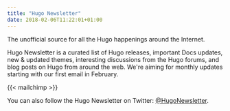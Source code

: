 ```yaml
---
title: "Hugo Newsletter"
date: 2018-02-06T11:22:01+01:00
---
```


The unofficial source for all the Hugo happenings around the Internet.

Hugo Newsletter is a curated list of Hugo releases, important Docs updates, new & updated themes, interesting discussions from the Hugo forums, and blog posts on Hugo from around the web. We're aiming for monthly updates starting with our first email in February.

{{< mailchimp >}}

You can also follow the Hugo Newsletter on Twitter: [@HugoNewsletter](https://twitter.com/HugoNewsletter).